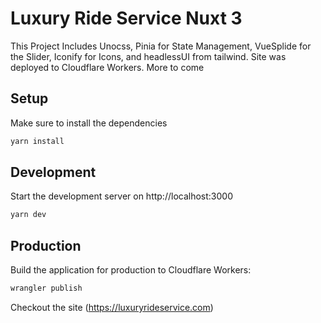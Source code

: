 # Luxury Ride Service Nuxt 3

This Project Includes Unocss, Pinia for State Management, VueSplide for the Slider, Iconify for Icons, and
headlessUI from tailwind. Site was deployed to Cloudflare Workers.
More to come

## Setup

Make sure to install the dependencies

```bash
yarn install
```

## Development

Start the development server on http://localhost:3000

```bash
yarn dev
```

## Production

Build the application for production to Cloudflare Workers:

```bash
wrangler publish
```

Checkout the site (https://luxuryrideservice.com)
